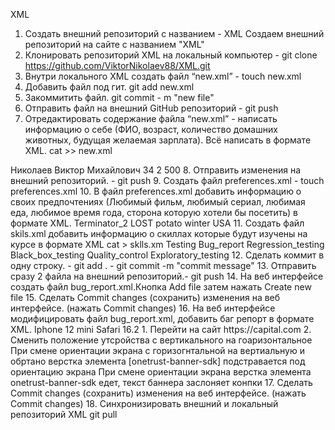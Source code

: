 XML
 1. Создать внешний репозиторий c названием - XML Создаем внешний репозиторий на сайте с названием "XML"
 2. Клонировать репозиторий XML на локальный компьютер - git clone https://github.com/ViktorNikolaev88/XML.git
 3. Внутри локального XML создать файл “new.xml” - touch new.xml
 4. Добавить файл под гит. git add new.xml
 5. Закоммитить файл. git commit - m "new file"
 6. Отправить файл на внешний GitHub репозиторий - git push
 7. Отредактировать содержание файла “new.xml” - написать информацию о себе (ФИО, возраст, количество домашних животных, будущая желаемая зарплата). Всё написать в формате XML.
 cat >> new.xml
 <info>                                                                         
 <fullname>Николаев Виктор Михайлович </fullname>
 <age>34</age>
 <petsqauntity>2<petsquntity>
 <wantedsalary>500</wantedsalary>
 </info>
 8. Отправить изменения на внешний репозиторий. - git push
 9. Создать файл preferences.xml - touch preferences.xml
 10. В файл preferences.xml добавить информацию о своих предпочтениях (Любимый фильм, любимый сериал, любимая еда, любимое время года, сторона которую хотели бы посетить) в формате XML.
<?xml version="1.0" encoding="UTF-8" ?>
<root>
  <favourite_film>Terminator_2</favourite_film>
  <favourite_series>LOST</favourite_series>
  <favourite_food>potato</favourite_food>
  <favourite_season>winter</favourite_season>
  <wanted_country_to_visit>USA</wanted_country_to_visit>
</root>
 11. Создать файл skils.xml добавить информацию о скиллах которые будут изучены на курсе в формате XML
cat > sklls.xm
<?xml version="1.0" encoding="UTF-8" ?>
<root>
  <Skills>
    <first_skill>Testing</first_skill>
    <second_skill>Bug_report</second_skill>
    <third_skill>Regression_testing</third_skill>
    <fourth_skill>Black_box_testing</fourth_skill>
    <fifth_skill>Quality_control</fifth_skill>
    <six_skill>Exploratory_testing</six_skill>
  </Skills>
</root> 
 12. Сделать коммит в одну строку. - git add . - git commit -m "commit message"  
 13. Отправить сразу 2 файла на внешний репозиторий.- git push 
 14. На веб интерфейсе создать файл bug_report.xml.Кнопка Add file затем нажать Create new file
 15. Сделать Commit changes (сохранить) изменения на веб интерфейсе. (нажать Commit changes)
 16. На веб интерфейсе модифицировать файл bug_report.xml, добавить баг репорт в формате XML.
<?xml version="1.0" encoding="UTF-8" ?>
<root>
  <Mobile_bug_13>
    <Environment>Iphone 12 mini Safari 16.2</Environment>
    <Title>При смене ориентации экрана с горизогнтальной на вертиальную и обртано едет верстка элемента [onetrust-banner-sdk]</Title>
    <Steps>1. Перейти на сайт https://capital.com 2. Сменить  положение утсройства с вертикального на гоаризонтальное</Steps>
    <Expected_result>При смене ориентации экрана с горизогнтальной на вертиальную и обртано  верстка элемента [onetrust-banner-sdk] подстравается под ориентацию экрана</Expected_result>
    <Actual_result>При смене ориентации экрана верстка элемента onetrust-banner-sdk едет, текст баннера заслоняет конпки</Actual_result>
  </Mobile_bug_13>
</root>
 17. Сделать Commit changes (сохранить) изменения на веб интерфейсе. (нажать Commit changes)
 18. Синхронизировать внешний и локальный репозиторий XML git pull
